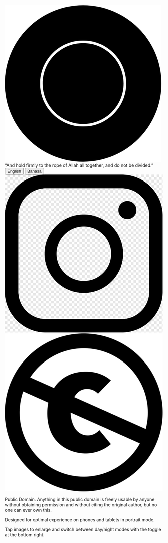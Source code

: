 <head>
    <meta charset="UTF-8">
    <meta name="viewport" content="width=device-width, initial-scale=1.0">
    <link rel="stylesheet" href="style.css">
</head>

<body class="front-page">
    <img src="images/logo.png" alt="Logo description">
    <div class="separator">
        <span class="separator-text">“And hold firmly to the rope of Allah all together, and do not be divided.”</span>
    </div>
    <div id="language-buttons">
        <button id="english-button">English</button>
        <button id="bahasa-button">Bahasa</button>
    </div>
    <div id="social-links">
        <a href="https://www.instagram.com/alfityah18" target="_blank">
            <img src="images/insta.png" alt="Instagram Icon">
        </a>
        <div class="additional-content">
            <img id="additional-image" src="images/pd.png" alt="Additional Image">
            <p class="additional-text">Public Domain. Anything in this public domain is freely usable by anyone without obtaining permission and without citing the original author, but no one can ever own this.</p>
            <p class="additional-text">Designed for optimal experience on phones and tablets in portrait mode.</p>
            <p class="additional-text">Tap images to enlarge and switch between day/night modes with the toggle at the bottom right.</p>
        </div>
    </div> <!-- Closing div for social-links -->

<script>
        document.getElementById('english-button').addEventListener('click', function () {
    window.location.href = 'english.html';
});

document.getElementById('bahasa-button').addEventListener('click', function () {
    window.location.href = 'bahasa.html';
});
</script> 
</body>
